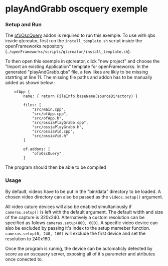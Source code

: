 # playAndGrabb oscquery exemple

### Setup and Run 

The [ofxOscQuery](https://github.com/bltzr/ofxOscQuery) addon is required to run this exemple.
To use with qbs inside qtcreator, first run the ```install_template.sh``` script inside the openFrameworks repository (```./openFrameworks/scripts/qtcreator/install_template.sh```).

To then open this exemple in qtcreator, click "new project" and choose the "Import an existing Application" template for openFrameworks. In the generated "playAndGrabb.qbs" file, a few likes are likly to be missing statrting at line 11. The missing file paths and addon has to be manually added as shown below :

```
    ofApp {
        name: { return FileInfo.baseName(sourceDirectory) }

        files: [
            "src/main.cpp",
            "src/ofApp.cpp",
            "src/ofApp.h",
            "src/ossiaPlayGrabb.cpp",
            "src/ossiaPlayGrabb.h",
            "src/ossiaVid.cpp",
            "src/ossiaVid.h"
        ]

        of.addons: [
            "ofxOscQuery"
        ]
```

The program should then be able to be compiled

### Usage

By default, videos have to be put in the "bin/data" directory to be loaded. A chosen video directory can also be passed as the ```videos.setup()``` argument.

All video cature devices will also be enabled simultaniously if ```cameras.setup()``` is left with the default argument. The default width and size of the capture is 320x240. Alternatively a custom resolution can be specified as folows ```cameras.setup(800, 600)```. A specific video device can also be excluded by passing it's index to the setup memeber function. ```cameras.setup(0, 240, 160)``` will exclude the first device and set the resolution to 240x160.

Once the program is runnig, the device can be automaticly detected by score as an oscquery server, exposing all of it's parameter and atributes once conected to.
